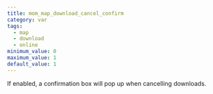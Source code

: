 ```yaml
---
title: mom_map_download_cancel_confirm
category: var
tags:
  - map
  - download
  - online
minimum_value: 0
maximum_value: 1
default_value: 1
---
```


If enabled, a confirmation box will pop up when cancelling downloads.